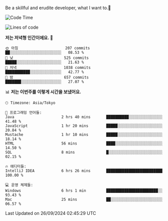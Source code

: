 Be a skillful and erudite developer, what I want to.👶

<!--START_SECTION:waka-->
![Code Time](http://img.shields.io/badge/Code%20Time-1%2C289%20hrs%2024%20mins-blue)

![Lines of code](https://img.shields.io/badge/%EC%A0%80%EB%8A%94%20%EC%97%AC%ED%83%9C%EA%B9%8C%EC%A7%80%20-879.5%20thousand%20%EC%A4%84%EC%9D%98%20%EC%BD%94%EB%93%9C%EB%A5%BC%20%EC%9E%91%EC%84%B1%ED%96%88%EC%96%B4%EC%9A%94.-blue)

**저는 저녁형 인간이에요. 🦉** 

```text
🌞 아침                     207 commits         ██░░░░░░░░░░░░░░░░░░░░░░░   08.53 % 
🌆 낮　                     525 commits         █████░░░░░░░░░░░░░░░░░░░░   21.63 % 
🌃 저녁                     1038 commits        ███████████░░░░░░░░░░░░░░   42.77 % 
🌙 밤　                     657 commits         ███████░░░░░░░░░░░░░░░░░░   27.07 % 
```


📊 **저는 이번주를 이렇게 시간을 보냈어요.** 

```text
🕑︎ Timezone: Asia/Tokyo

💬 프로그래밍 언어들: 
Java                     2 hrs 40 mins       ██████████░░░░░░░░░░░░░░░   41.48 % 
JavaScript               1 hr 20 mins        █████░░░░░░░░░░░░░░░░░░░░   20.84 % 
Mustache                 1 hr 10 mins        █████░░░░░░░░░░░░░░░░░░░░   18.14 % 
HTML                     56 mins             ████░░░░░░░░░░░░░░░░░░░░░   14.50 % 
SQL                      8 mins              █░░░░░░░░░░░░░░░░░░░░░░░░   02.15 % 

🔥 에디터들: 
IntelliJ IDEA            6 hrs 26 mins       █████████████████████████   100.00 % 

💻 운영 체제들: 
Windows                  6 hrs 1 min         ███████████████████████░░   93.43 % 
Mac                      25 mins             ██░░░░░░░░░░░░░░░░░░░░░░░   06.57 % 
```


 Last Updated on 26/09/2024 02:45:29 UTC
<!--END_SECTION:waka-->
